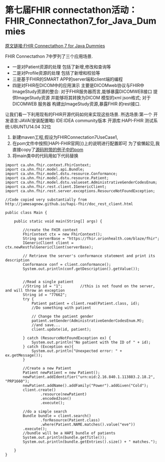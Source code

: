 # 第七届FHIR connectathon活动：FHIR_Connectathon7_for_Java_Dummies


[原文链接:FHIR Connectathon 7 for Java Dummies](http://fhirblog.com/2014/07/31/fhir-connectathon-7-for-java-dummies)

FHIR Connectathon 7中罗列了三个应用场景.
*	一是对Patient资源的处理  包括了新增,修改和查询等
*	二是对Profile资源的处理  包括了新增和校验等
*	三是基于FHIR的SMART APP的server端和client端的编程
*	四是对FHIR在DICOM中的应用演示		主要是DICOMweb协议与FHIR中ImageStudy资源的整合:
对于FHIR服务器而言,能够暴露DICOMWEB接口 提供ImageStudy资源 并能够将其转换为DICOM 模型的xml json格式;
对于DICOMWEB 服务器 构建出ImageStudy资源,暴露FHIR 的rest接口.

让我们看一下利用现有的FHIR开源代码如何来实现这些场景.
所选场景:第一个
开发语言:JAVA(安装配置略)
IDE:IDEA community版本
开源库:HAPI-FHIR
测试系统:UBUNTU14.04 32位

1.	新建maven工程,假设为FHIRConnectation7UseCase1,
2. 	在pom文件中按照[HAPI-FHIR官网[()上的说明进行配置即可	为了偷懒起见,我直接copy了[源码附带的例子中的pom](https://github.com/jamesagnew/hapi-fhir/blob/master/restful-server-example/pom.xml)
3.	将main类中的代码用如下代码替换

```
import ca.uhn.fhir.context.FhirContext;
import ca.uhn.fhir.model.api.Bundle;
import ca.uhn.fhir.model.dstu.resource.Conformance;
import ca.uhn.fhir.model.dstu.resource.Patient;
import ca.uhn.fhir.model.dstu.valueset.AdministrativeGenderCodesEnum;
import ca.uhn.fhir.rest.client.IGenericClient;
import ca.uhn.fhir.rest.server.exceptions.ResourceNotFoundException;

//Code copied very substantially from http://jamesagnew.github.io/hapi-fhir/doc_rest_client.html

public class Main {

    public static void main(String[] args) {

        //create the FHIR context
        FhirContext ctx = new FhirContext();
        String serverBase = "https://fhir.orionhealth.com/blaze/fhir";
        IGenericClient client = ctx.newRestfulGenericClient(serverBase);

        // Retrieve the server's conformance statement and print its description
        Conformance conf = client.conformance();
        System.out.println(conf.getDescription().getValue());


        //Read a single patient
        //String id = "1";        //this is not found on the server, and will throw an exception
        String id = "77662";
        try {
            Patient patient = client.read(Patient.class, id);
            //Do something with patient

            // Change the patient gender
            patient.setGender(AdministrativeGenderCodesEnum.M);
            //and save...
            client.update(id, patient);

        } catch (ResourceNotFoundException ex) {
            System.out.println("No patient with the ID of " + id);
        } catch (Exception ex){
            System.out.println("Unexpected error: " + ex.getMessage());
        }

        //Create a new Patient
        Patient newPatient = new Patient();
        newPatient.addIdentifier("urn:oid:2.16.840.1.113883.2.18.2", "PRP1660");
        newPatient.addName().addFamily("Power").addGiven("Cold");
        client.create()
                .resource(newPatient)
                .encodedJson()
                .execute();

        //do a simple search
        Bundle bundle = client.search()
                .forResource(Patient.class)
                .where(Patient.NAME.matches().value("eve"))
        .execute();
        //bundle will be a HAPI bundle of patients
        System.out.println(bundle.getTitle());
        System.out.println(bundle.getEntries().size() + " matches.");

    }
}
```
